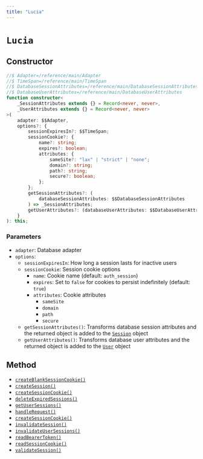 ```yaml
---
title: "Lucia"
---
```


# `Lucia`

## Constructor

```ts
//$ Adapter=/reference/main/Adapter
//$ TimeSpan=/reference/main/TimeSpan
//$ DatabaseSessionAttributes=/reference/main/DatabaseSessionAttributes
//$ DatabaseUserAttributes=/reference/main/DatabaseUserAttributes
function constructor<
	_SessionAttributes extends {} = Record<never, never>,
	_UserAttributes extends {} = Record<never, never>
>(
	adapter: $$Adapter,
	options?: {
		sessionExpiresIn?: $$TimeSpan;
		sessionCookie?: {
			name?: string;
			expires?: boolean;
			attributes: {
				sameSite?: "lax" | "strict" | "none";
				domain?: string;
				path?: string;
				secure?: boolean;
			};
		};
		getSessionAttributes?: (
			databaseSessionAttributes: $$DatabaseSessionAttributes
		) => _SessionAttributes;
		getUserAttributes?: (databaseUserAttributes: $$DatabaseUserAttributes) => _UserAttributes;
	}
): this;
```

### Parameters

-   `adapter`: Database adapter
-   `options`:
    -   `sessionExpiresIn`: How long a session lasts for inactive users
    -   `sessionCookie`: Session cookie options
        -   `name`: Cookie name (default: `auth_session`)
        -   `expires`: Set to `false` for cookies to persist indefinitely (default: `true`)
        -   `attributes`: Cookie attributes
            -   `sameSite`
            -   `domain`
            -   `path`
            -   `secure`
    -   `getSessionAttributes()`: Transforms database session attributes and the returned object is added to the [`Session`](/reference/main/Session) object
    -   `getUserAttributes()`: Transforms database user attributes and the returned object is added to the [`User`](/reference/main/User) object

## Method

-   [`createBlankSessionCookie()`](/reference/main/Lucia/createBlankSessionCookie)
-   [`createSession()`](/reference/main/Lucia/createSession)
-   [`createSessionCookie()`](/reference/main/Lucia/createSessionCookie)
-   [`deleteExpiredSessions()`](/reference/main/Lucia/deleteExpiredSessions)
-   [`getUserSessions()`](/reference/main/Lucia/getUserSessions)
-   [`handleRequest()`](/reference/main/Lucia/handleRequest)
-   [`createSessionCookie()`](/reference/main/Lucia/createSessionCookie)
-   [`invalidateSession()`](/reference/main/Lucia/invalidateSession)
-   [`invalidateUserSessions()`](/reference/main/Lucia/invalidateUserSessions)
-   [`readBearerToken()`](/reference/main/Lucia/readBearerToken)
-   [`readSessionCookie()`](/reference/main/Lucia/readSessionCookie)
-   [`validateSession()`](/reference/main/Lucia/validateSession)

